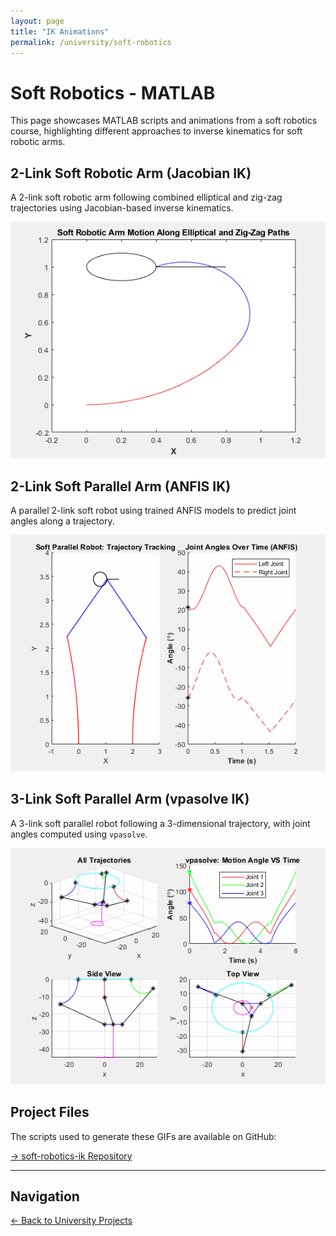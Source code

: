 ```yaml
---
layout: page
title: "IK Animations"
permalink: /university/soft-robotics
---
```


# Soft Robotics - MATLAB

This page showcases MATLAB scripts and animations from a soft robotics course, highlighting different approaches to inverse kinematics for soft robotic arms.

## 2-Link Soft Robotic Arm (Jacobian IK)

A 2-link soft robotic arm following combined elliptical and zig-zag trajectories using Jacobian-based inverse kinematics.

![Jacobian IK](/assets/projects/soft-robotics/jacobian_ik_2link_arm.gif)

## 2-Link Soft Parallel Arm (ANFIS IK)

A parallel 2-link soft robot using trained ANFIS models to predict joint angles along a trajectory.

![ANFIS IK](/assets/projects/soft-robotics/anfis_ik_soft_parallel_arm.gif)

## 3-Link Soft Parallel Arm (vpasolve IK)

A 3-link soft parallel robot following a 3-dimensional trajectory, with joint angles computed using `vpasolve`.

![vpasolve IK](/assets/projects/soft-robotics/vpasolve_ik_3link_parallel_robot.gif)

## Project Files

The scripts used to generate these GIFs are available on GitHub:  

[→ soft-robotics-ik Repository](https://github.com/trevorzimmerman/soft-robotics-ik)

---

## Navigation

[← Back to University Projects](/university)
